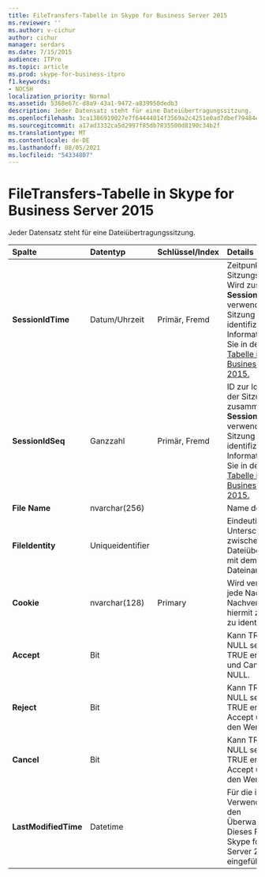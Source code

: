 ```yaml
---
title: FileTransfers-Tabelle in Skype for Business Server 2015
ms.reviewer: ''
ms.author: v-cichur
author: cichur
manager: serdars
ms.date: 7/15/2015
audience: ITPro
ms.topic: article
ms.prod: skype-for-business-itpro
f1.keywords:
- NOCSH
localization_priority: Normal
ms.assetid: 5368e67c-d8a9-43a1-9472-a839950dedb3
description: Jeder Datensatz steht für eine Dateiübertragungssitzung.
ms.openlocfilehash: 3ca1386919027e7f64444014f3569a2c4251e0ad7dbef79484eb812dc33eabf5
ms.sourcegitcommit: a17ad3332ca5d2997f85db7835500d8190c34b2f
ms.translationtype: MT
ms.contentlocale: de-DE
ms.lasthandoff: 08/05/2021
ms.locfileid: "54334807"
---
```

# <a name="filetransfers-table-in-skype-for-business-server-2015"></a>FileTransfers-Tabelle in Skype for Business Server 2015
 
Jeder Datensatz steht für eine Dateiübertragungssitzung.
  
|**Spalte**|**Datentyp**|**Schlüssel/Index**|**Details**|
|:-----|:-----|:-----|:-----|
|**SessionIdTime** <br/> |Datum/Uhrzeit  <br/> |Primär, Fremd  <br/> |Zeitpunkt der Sitzungsanforderung. Wird zusammen mit **SessionIdSeq** verwendet, um eine Sitzung eindeutig zu identifizieren. Weitere Informationen finden Sie in der [Dialogs-Tabelle in Skype for Business Server 2015.](dialogs.md) <br/> |
|**SessionIdSeq** <br/> |Ganzzahl  <br/> |Primär, Fremd  <br/> |ID zur Identifikation der Sitzung. Wird zusammen mit **SessionIdTime** verwendet, um eine Sitzung eindeutig zu identifizieren. Weitere Informationen finden Sie in der [Dialogs-Tabelle in Skype for Business Server 2015.](dialogs.md) <br/> |
|**File Name** <br/> |nvarchar(256)  <br/> ||Name der Datei.  <br/> |
|**FileIdentity** <br/> |Uniqueidentifier  <br/> ||Eindeutige ID zum Unterscheiden zwischen Dateiübertragungen mit dem gleichen Dateinamen.  <br/> |
|**Cookie** <br/> |nvarchar(128)  <br/> |Primary  <br/> |Wird verwendet, um jede Nachricht zur Nachverfolgung als hiermit zugeordnet zu identifizieren.  <br/> |
|**Accept** <br/> |Bit  <br/> ||Kann TRUE oder NULL sein. Falls TRUE erhalten Reject und Cancel den Wert NULL.  <br/> |
|**Reject** <br/> |Bit  <br/> ||Kann TRUE oder NULL sein. Falls TRUE erhalten Accept und Cancel den Wert NULL.  <br/> |
|**Cancel** <br/> |Bit  <br/> ||Kann TRUE oder NULL sein. Falls TRUE erhalten Accept und Reject den Wert NULL.  <br/> |
|**LastModifiedTime** <br/> |Datetime  <br/> ||Für die interne Verwendung durch den Überwachungsdienst.  <br/> Dieses Feld wurde in Skype for Business Server 2015 eingeführt.  <br/> |
   


